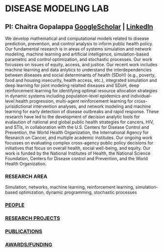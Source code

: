# DISEASE MODELING LAB  
## PI: Chaitra Gopalappa [GoogleScholar](https://scholar.google.com/citations?hl=en&user=zN8ZMOgAAAAJ) | [LinkedIn](https://www.linkedin.com/feed/)

We develop mathematical and computational models related to disease prediction, prevention, and control analysis to inform public health policy. Our fundamental research is in areas of systems simulation and network modeling, machine learning and artificial intelligence, simulation-based parametric and control optimization, and stochastic processes. Our work focusses on issues of equity, access, and justice. Our recent work includes machine learning and data anlytics to understand the interdependencies between diseases and social determinants of health (SDoH) (e.g., poverty, food and housing insecurity, health access, etc.), integrated simulation and deep learning for joint modeling relalted diseases and SDoH, deep reinforcement learning for identifying optimal resource allocation strategies in dynamic systems including population-level epidemics and individual-level health progression, multi-agent reinforcement learning for cross-jurisidictional intervention analyses, and network modeling and machine learning for early detection of disease outbreaks and rapid response. These research have led to the development of decision analytic tools for evalaution of national and global public health strategies for cancers, HIV, and STIs, in collaboration with the U.S. Centers for Disease Control and Prevention, the World Health Organization, the International Agency for Research on Cancer, and multiple academic institutes. Our ongoing work focusses on evaluating complex cross-agency public policy decisions for initiatives that focus on overall health, social well-being, and equity. Our work is funded by the National Institutes of Health, the National Science Foundation, Centers for Disease control and Prevention, and the World Health Organization.

### RESEARCH AREA

Simulation, networks, machine learning, reinforcement learning, simulation-based optimization, dynamic programming, stochastic processes

### [PEOPLE](People.md)
### [RESEARCH PROJECTS](Projects.md) 
### [PUBLICATIONS](publications.md)    
### [AWARDS/FUNDING](Awards.md)    





